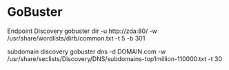 # GoBuster
Endpoint Discovery
gobuster dir -u http://zda:80/ -w /usr/share/wordlists/dirb/common.txt -t 5 -b 301

subdomain discovery 
gobuster dns -d DOMAIN.com -w /usr/share/seclists/Discovery/DNS/subdomains-top1million-110000.txt -t 30
